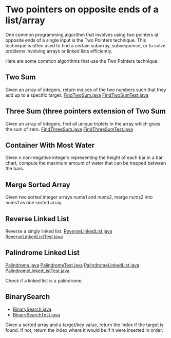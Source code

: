 # Two pointers on opposite ends of a list/array

One common programming algorithm that involves using two pointers at opposite ends of a single input is the
Two Pointers technique. This technique is often used to find a certain subarray, subsequence, or to solve problems
involving arrays or linked lists efficiently.

Here are some common algorithms that use the Two Pointers technique:
## Two Sum
Given an array of integers, return indices of the two numbers such that they add up to a specific target.
[FindTwoSum.java](../src/main/java/org/mwatt/algorithms/search/easy/FindTwoSum.java)
[FindTwoSumTest.java](../src/test/java/org/mwatt/algorithms/search/easy/FindTwoSumTest.java)

## Three Sum (three pointers extension of Two Sum
Given an array of integers, find all unique triplets in the array which gives the sum of zero.
[FindThreeSum.java](../src/main/java/org/mwatt/algorithms/search/easy/FindThreeSum.java)
[FindThreeSumTest.java](../src/test/java/org/mwatt/algorithms/search/easy/FindThreeSumTest.java)

## Container With Most Water
Given n non-negative integers representing the height of each bar in a bar chart, compute the maximum amount of water that can be trapped between the bars.
## Merge Sorted Array
Given two sorted integer arrays nums1 and nums2, merge nums2 into nums1 as one sorted array.
## Reverse Linked List
Reverse a singly linked list.
[ReverseLinkedList.java](../src/main/java/org/mwatt/algorithms/lists/ReverseLinkedList.java)
[ReverseLinkedListTest.java](../src/test/java/org/mwatt/algorithms/lists/ReverseLinkedListTest.java)

## Palindrome Linked List
[Palindrome.java](../src/main/java/org/mwatt/algorithms/strings/Palindrome.java)
[PalindromeTest.java](../src/test/java/org/mwatt/algorithms/strings/PalindromeTest.java)
[PalindromeLinkedList.java](../src/main/java/org/mwatt/algorithms/lists/PalindromeLinkedList.java)
[PalindromeLinkedListTest.java](../src/test/java/org/mwatt/algorithms/lists/PalindromeLinkedListTest.java)

Check if a linked list is a palindrome.
## BinarySearch
* [BinarySearch.java](../src/main/java/org/mwatt/algorithms/lists/BinarySearch.java)
* [BinarySearchTest.java](../src/test/java/org/mwatt/algorithms/lists/BinarySearchTest.java)

Given a sorted array and a target/key value, return the index if the target is found. If not, return the index where it would be if it were inserted in order.



